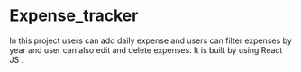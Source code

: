 # Expense_tracker
In this project users can add daily expense and users can filter expenses by year and user can also edit and delete expenses. It is built by using React JS .
